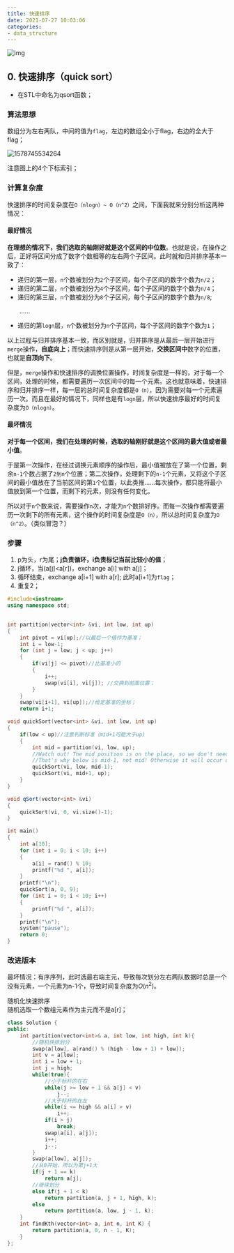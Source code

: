 ```yaml
---
title: 快速排序
date: 2021-07-27 10:03:06
categories:
- data_structure
---
```

![img](imags/20181105105413809.jpg)

## 0. 快速排序（quick sort）

- 在STL中命名为qsort函数；
### 算法思想
数组分为左右两队，中间的值为`flag`，左边的数组全小于flag，右边的全大于flag；

![1578745534264](../images/1578745534264.png)

注意图上的4个下标索引；

### 计算复杂度

快速排序的时间复杂度在`O（nlogn）~ O（n^2）`之间，下面我就来分别分析这两种情况：

#### 最好情况

**在理想的情况下，我们选取的轴刚好就是这个区间的中位数**。也就是说，在操作之后，正好将区间分成了数字个数相等的左右两个子区间。此时就和归并排序基本一致了：

- 递归的第一层，`n`个数被划分为`2`个子区间，每个子区间的数字个数为`n/2`；
- 递归的第二层，`n`个数被划分为`4`个子区间，每个子区间的数字个数为`n/4`；
- 递归的第三层，`n`个数被划分为`8`个子区间，每个子区间的数字个数为`n/8`;

  ......

- 递归的第`logn`层，`n`个数被划分为`n`个子区间，每个子区间的数字个数为`1`；

以上过程与归并排序基本一致，而区别就是，归并排序是从最后一层开始进行`merge`操作，**自底向上**；而快速排序则是从第一层开始，**交换区间中**数字的位置，也就是**自顶向下**。

但是，`merge`操作和快速排序的调换位置操作，时间复杂度是一样的，对于每一个区间，处理的时候，都需要遍历一次区间中的每一个元素。这也就意味着，快速排序和归并排序一样，每一层的总时间复杂度都是`O（n）`，因为需要对每一个元素遍历一次。而且在最好的情况下，同样也是有`logn`层，所以快速排序最好的时间复杂度为`O（nlogn）`。

#### 最坏情况

**对于每一个区间，我们在处理的时候，选取的轴刚好就是这个区间的最大值或者最小值**。

于是第一次操作，在经过调换元素顺序的操作后，最小值被放在了第一个位置，剩余`n-1`个数占据了`2到n`个位置；第二次操作，处理剩下的`n-1`个元素，又将这个子区间的最小值放在了当前区间的第`1`个位置，以此类推......每次操作，都只能将最小值放到第一个位置，而剩下的元素，则没有任何变化。

所以对于`n`个数来说，需要操作`n`次，才能为`n`个数排好序。而每一次操作都需要遍历一次剩下的所有元素，这个操作的时间复杂度是`O（n）`，所以总时间复杂度为`O（n^2）`。（类似冒泡？）

### 步骤
1. p为头，r为尾；**j负责循环，i负责标记当前比较小的值**；
2. j循环，当(a[j]<a[r])，exchange a[i] with a[j]；
3. 循环结束，exchange a[i+1] with a[r]; 此时a[i+1]为`flag`；
4. 重复2；

```c++
#include<iostream>
using namespace std;
 

int partition(vector<int> &vi, int low, int up)
{
	int pivot = vi[up];//以最后一个值作为基准；
	int i = low-1;
	for (int j = low; j < up; j++)
	{
		if(vi[j] <= pivot)//比基准小的
		{
			i++;
			swap(vi[i], vi[j]); //交换到前面位置；
		}
	}
	swap(vi[i+1], vi[up]);//给定基准的坐标；
	return i+1;

void quickSort(vector<int> &vi, int low, int up)
{
	if(low < up)//注意判断标准（mid+1可能大于up)
	{
		int mid = partition(vi, low, up);
		//Watch out! The mid position is on the place, so we don't need to consider it again.
		//That's why below is mid-1, not mid! Otherwise it will occur overflow error!!!
		quickSort(vi, low, mid-1);
		quickSort(vi, mid+1, up);
	}
}

void qSort(vector<int> &vi)
{
	quickSort(vi, 0, vi.size()-1);
}

int main()
{
	int a[10];
	for (int i = 0; i < 10; i++)
	{
		a[i] = rand() % 10;
		printf("%d ", a[i]);
	}
	printf("\n");
	quickSort(a, 0, 9);
	for (int i = 0; i < 10; i++)
	{
		printf("%d ", a[i]);
	}
	printf("\n");
	system("pause");
	return 0;
}
```

### 改进版本

最坏情况：有序序列，此时选最右端主元，导致每次划分左右两队数据时总是一个没有元素，一个元素为n-1个，导致时间复杂度为$O(n^2)$。

随机化快速排序  
随机选取一个数组元素作为主元而不是a[r]；





```C++
class Solution {
public:
    int partition(vector<int>& a, int low, int high, int k){
        //随机快排划分
        swap(a[low], a[rand() % (high - low + 1) + low]);
        int v = a[low];
        int i = low + 1;
        int j = high;
        while(true){
            //小于标杆的在右
            while(j >= low + 1 && a[j] < v) 
                j--;
            //大于标杆的在左
            while(i <= high && a[i] > v) 
                i++;
            if(i > j) 
                break;
            swap(a[i], a[j]);
            i++;
            j--;
        }
        swap(a[low], a[j]);
        //从0开始，所以为第j+1大
        if(j + 1 == k)
            return a[j];
        //继续划分
        else if(j + 1 < k)
            return partition(a, j + 1, high, k);
        else
            return partition(a, low, j - 1, k);
    }
    int findKth(vector<int> a, int n, int K) {
        return partition(a, 0, n - 1, K);
    }
};
```

